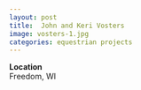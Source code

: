 ```yaml
---
layout: post
title:  John and Keri Vosters
image: vosters-1.jpg
categories: equestrian projects
---
```


**Location**  
Freedom, WI